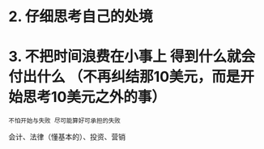 
# 2. 仔细思考自己的处境

# 3. 不把时间浪费在小事上 得到什么就会付出什么 （不再纠结那10美元，而是开始思考10美元之外的事） 
    
    不怕开始与失败 尽可能算好可承担的失败

会计、法律（懂基本的）、投资、营销